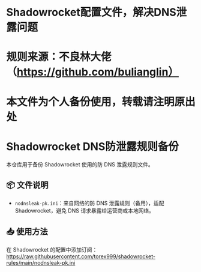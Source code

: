# Shadowrocket配置文件，解决DNS泄露问题
# 规则来源：不良林大佬（https://github.com/bulianglin）
# 本文件为个人备份使用，转载请注明原出处
# Shadowrocket DNS防泄露规则备份

本仓库用于备份 Shadowrocket 使用的防 DNS 泄露规则文件。

## 📦 文件说明

- `nodnsleak-pk.ini`：来自网络的防 DNS 泄露规则（备用），适配 Shadowrocket，避免 DNS 请求暴露给运营商或本地网络。

## 📥 使用方法

在 Shadowrocket 的配置中添加订阅：
https://raw.githubusercontent.com/torex999/shadowrocket-rules/main/nodnsleak-pk.ini
